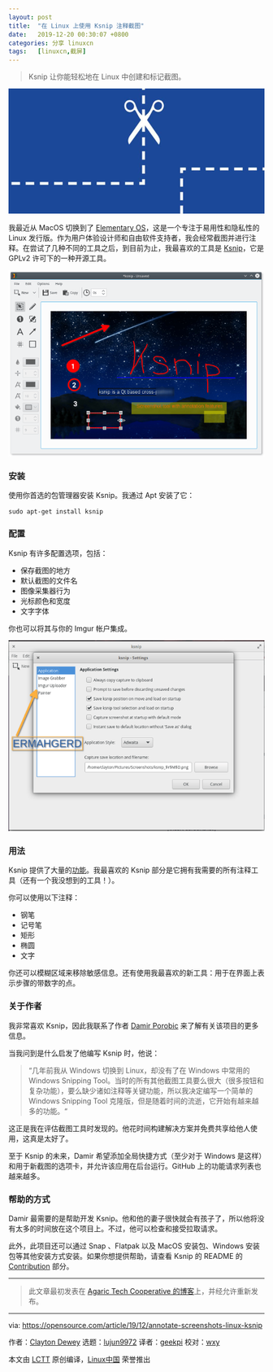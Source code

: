 ```yaml
---
layout: post
title:	"在 Linux 上使用 Ksnip 注释截图"
date:	2019-12-20 00:30:07 +0800 
categories:	分享 linuxcn 
tags:	[linuxcn,截屏]
---
```




> 
> Ksnip 让你能轻松地在 Linux 中创建和标记截图。
> 
> 
> 


![](/Asserts/Images/album/201912/20/002955l3o4unq6ieuzxeqx.jpg)


我最近从 MacOS 切换到了 [Elementary OS](https://elementary.io/)，这是一个专注于易用性和隐私性的 Linux 发行版。作为用户体验设计师和自由软件支持者，我会经常截图并进行注释。在尝试了几种不同的工具之后，到目前为止，我最喜欢的工具是 [Ksnip](https://github.com/damirporobic/ksnip)，它是 GPLv2 许可下的一种开源工具。


![Ksnip screenshot](/Asserts/Images/album/201912/20/003035etwouuw399ofzs8a.png "Ksnip screenshot")


### 安装


使用你首选的包管理器安装 Ksnip。我通过 Apt 安装了它：



```
sudo apt-get install ksnip
```

### 配置


Ksnip 有许多配置选项，包括：


* 保存截图的地方
* 默认截图的文件名
* 图像采集器行为
* 光标颜色和宽度
* 文字字体


你也可以将其与你的 Imgur 帐户集成。


![Ksnip configuration options](/Asserts/Images/album/201912/20/003046yeeub6e44vhqmtqp.png "Ksnip configuration options")


### 用法


Ksnip 提供了大量的[功能](https://github.com/DamirPorobic/ksnip#features)。我最喜欢的 Ksnip 部分是它拥有我需要的所有注释工具（还有一个我没想到的工具！）。


你可以使用以下注释：


* 钢笔
* 记号笔
* 矩形
* 椭圆
* 文字


你还可以模糊区域来移除敏感信息。还有使用我最喜欢的新工具：用于在界面上表示步骤的带数字的点。


### 关于作者


我非常喜欢 Ksnip，因此我联系了作者 [Damir Porobic](https://github.com/damirporobic/) 来了解有关该项目的更多信息。


当我问到是什么启发了他编写 Ksnip 时，他说：



> 
> “几年前我从 Windows 切换到 Linux，却没有了在 Windows 中常用的 Windows Snipping Tool。当时的所有其他截图工具要么很大（很多按钮和复杂功能），要么缺少诸如注释等关键功能，所以我决定编写一个简单的 Windows Snipping Tool 克隆版，但是随着时间的流逝，它开始有越来越多的功能。“
> 
> 
> 


这正是我在评估截图工具时发现的。他花时间构建解决方案并免费共享给他人使用，这真是太好了。


至于 Ksnip 的未来，Damir 希望添加全局快捷方式（至少对于 Windows 是这样）和用于新截图的选项卡，并允许该应用在后台运行。GitHub 上的功能请求列表也越来越多。


### 帮助的方式


Damir 最需要的是帮助开发 Ksnip。他和他的妻子很快就会有孩子了，所以他将没有太多的时间放在这个项目上。不过，他可以检查和接受拉取请求。


此外，此项目还可以通过 Snap 、Flatpak 以及 MacOS 安装包、Windows 安装包等其他安装方式安装。如果你想提供帮助，请查看 Ksnip 的 README 的 [Contribution](https://github.com/DamirPorobic/ksnip/blob/master/README.md#contribution) 部分。




---



> 
> 此文章最初发表在 [Agaric Tech Cooperative 的博客](https://agaric.coop/blog/annotate-screenshots-linux-ksnip)上，并经允许重新发布。
> 
> 
> 




---


via: <https://opensource.com/article/19/12/annotate-screenshots-linux-ksnip>


作者：[Clayton Dewey](https://opensource.com/users/cedewey) 选题：[lujun9972](https://github.com/lujun9972) 译者：[geekpi](https://github.com/geekpi) 校对：[wxy](https://github.com/wxy)


本文由 [LCTT](https://github.com/LCTT/TranslateProject) 原创编译，[Linux中国](https://linux.cn/) 荣誉推出
